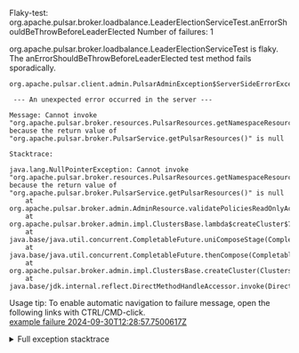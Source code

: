         
Flaky-test: org.apache.pulsar.broker.loadbalance.LeaderElectionServiceTest.anErrorShouldBeThrowBeforeLeaderElected
Number of failures: 1

org.apache.pulsar.broker.loadbalance.LeaderElectionServiceTest is flaky. The anErrorShouldBeThrowBeforeLeaderElected test method fails sporadically.

```
org.apache.pulsar.client.admin.PulsarAdminException$ServerSideErrorException:

 --- An unexpected error occurred in the server ---

Message: Cannot invoke "org.apache.pulsar.broker.resources.PulsarResources.getNamespaceResources()" because the return value of "org.apache.pulsar.broker.PulsarService.getPulsarResources()" is null

Stacktrace:

java.lang.NullPointerException: Cannot invoke "org.apache.pulsar.broker.resources.PulsarResources.getNamespaceResources()" because the return value of "org.apache.pulsar.broker.PulsarService.getPulsarResources()" is null
	at org.apache.pulsar.broker.admin.AdminResource.validatePoliciesReadOnlyAccessAsync(AdminResource.java:151)
	at org.apache.pulsar.broker.admin.impl.ClustersBase.lambda$createCluster$7(ClustersBase.java:166)
	at java.base/java.util.concurrent.CompletableFuture.uniComposeStage(CompletableFuture.java:1187)
	at java.base/java.util.concurrent.CompletableFuture.thenCompose(CompletableFuture.java:2341)
	at org.apache.pulsar.broker.admin.impl.ClustersBase.createCluster(ClustersBase.java:166)
	at java.base/jdk.internal.reflect.DirectMethodHandleAccessor.invoke(DirectMethodHandleAccessor.java:103)
```

Usage tip: To enable automatic navigation to failure message, open the following links with CTRL/CMD-click.  
[example failure 2024-09-30T12:28:57.7500617Z](https://github.com/apache/pulsar/actions/runs/11105813684/job/30853332046#step:10:1113)  


<details>
<summary>Full exception stacktrace</summary>
<code><pre>
org.apache.pulsar.client.admin.PulsarAdminException$ServerSideErrorException:

 --- An unexpected error occurred in the server ---

Message: Cannot invoke "org.apache.pulsar.broker.resources.PulsarResources.getNamespaceResources()" because the return value of "org.apache.pulsar.broker.PulsarService.getPulsarResources()" is null

Stacktrace:

java.lang.NullPointerException: Cannot invoke "org.apache.pulsar.broker.resources.PulsarResources.getNamespaceResources()" because the return value of "org.apache.pulsar.broker.PulsarService.getPulsarResources()" is null
	at org.apache.pulsar.broker.admin.AdminResource.validatePoliciesReadOnlyAccessAsync(AdminResource.java:151)
	at org.apache.pulsar.broker.admin.impl.ClustersBase.lambda$createCluster$7(ClustersBase.java:166)
	at java.base/java.util.concurrent.CompletableFuture.uniComposeStage(CompletableFuture.java:1187)
	at java.base/java.util.concurrent.CompletableFuture.thenCompose(CompletableFuture.java:2341)
	at org.apache.pulsar.broker.admin.impl.ClustersBase.createCluster(ClustersBase.java:166)
	at java.base/jdk.internal.reflect.DirectMethodHandleAccessor.invoke(DirectMethodHandleAccessor.java:103)
	at java.base/java.lang.reflect.Method.invoke(Method.java:580)
	at org.glassfish.jersey.server.model.internal.ResourceMethodInvocationHandlerFactory.lambda$static$0(ResourceMethodInvocationHandlerFactory.java:52)
	at org.glassfish.jersey.server.model.internal.AbstractJavaResourceMethodDispatcher$1.run(AbstractJavaResourceMethodDispatcher.java:146)
	at org.glassfish.jersey.server.model.internal.AbstractJavaResourceMethodDispatcher.invoke(AbstractJavaResourceMethodDispatcher.java:189)
	at org.glassfish.jersey.server.model.internal.JavaResourceMethodDispatcherProvider$VoidOutInvoker.doDispatch(JavaResourceMethodDispatcherProvider.java:159)
	at org.glassfish.jersey.server.model.internal.AbstractJavaResourceMethodDispatcher.dispatch(AbstractJavaResourceMethodDispatcher.java:93)
	at org.glassfish.jersey.server.model.ResourceMethodInvoker.invoke(ResourceMethodInvoker.java:478)
	at org.glassfish.jersey.server.model.ResourceMethodInvoker.apply(ResourceMethodInvoker.java:400)
	at org.glassfish.jersey.server.model.ResourceMethodInvoker.apply(ResourceMethodInvoker.java:81)
	at org.glassfish.jersey.server.ServerRuntime$1.run(ServerRuntime.java:256)
	at org.glassfish.jersey.internal.Errors$1.call(Errors.java:248)
	at org.glassfish.jersey.internal.Errors$1.call(Errors.java:244)
	at org.glassfish.jersey.internal.Errors.process(Errors.java:292)
	at org.glassfish.jersey.internal.Errors.process(Errors.java:274)
	at org.glassfish.jersey.internal.Errors.process(Errors.java:244)
	at org.glassfish.jersey.process.internal.RequestScope.runInScope(RequestScope.java:265)
	at org.glassfish.jersey.server.ServerRuntime.process(ServerRuntime.java:235)
	at org.glassfish.jersey.server.ApplicationHandler.handle(ApplicationHandler.java:684)
	at org.glassfish.jersey.servlet.WebComponent.serviceImpl(WebComponent.java:394)
	at org.glassfish.jersey.servlet.WebComponent.service(WebComponent.java:346)
	at org.glassfish.jersey.servlet.ServletContainer.service(ServletContainer.java:359)
	at org.glassfish.jersey.servlet.ServletContainer.service(ServletContainer.java:312)
	at org.glassfish.jersey.servlet.ServletContainer.service(ServletContainer.java:205)
	at org.eclipse.jetty.servlet.ServletHolder.handle(ServletHolder.java:799)
	at org.eclipse.jetty.servlet.ServletHandler$ChainEnd.doFilter(ServletHandler.java:1656)
	at org.apache.pulsar.broker.web.WebService$FilterInitializer$WaitUntilPulsarServiceIsReadyForIncomingRequestsFilter.doFilter(WebService.java:324)
	at org.eclipse.jetty.servlet.FilterHolder.doFilter(FilterHolder.java:193)
	at org.eclipse.jetty.servlet.ServletHandler$Chain.doFilter(ServletHandler.java:1626)
	at org.eclipse.jetty.servlets.QoSFilter.doFilter(QoSFilter.java:202)
	at org.eclipse.jetty.servlet.FilterHolder.doFilter(FilterHolder.java:193)
	at org.eclipse.jetty.servlet.ServletHandler$Chain.doFilter(ServletHandler.java:1626)
	at org.eclipse.jetty.servlet.ServletHandler.doHandle(ServletHandler.java:552)
	at org.eclipse.jetty.server.handler.ScopedHandler.nextHandle(ScopedHandler.java:233)
	at org.eclipse.jetty.server.session.SessionHandler.doHandle(SessionHandler.java:1624)
	at org.eclipse.jetty.server.handler.ScopedHandler.nextHandle(ScopedHandler.java:233)
	at org.eclipse.jetty.server.handler.ContextHandler.doHandle(ContextHandler.java:1440)
	at org.eclipse.jetty.server.handler.ScopedHandler.nextScope(ScopedHandler.java:188)
	at org.eclipse.jetty.servlet.ServletHandler.doScope(ServletHandler.java:505)
	at org.eclipse.jetty.server.session.SessionHandler.doScope(SessionHandler.java:1594)
	at org.eclipse.jetty.server.handler.ScopedHandler.nextScope(ScopedHandler.java:186)
	at org.eclipse.jetty.server.handler.ContextHandler.doScope(ContextHandler.java:1355)
	at org.eclipse.jetty.server.handler.ScopedHandler.handle(ScopedHandler.java:141)
	at org.eclipse.jetty.server.handler.ContextHandlerCollection.handle(ContextHandlerCollection.java:234)
	at org.eclipse.jetty.server.handler.gzip.GzipHandler.handle(GzipHandler.java:722)
	at org.eclipse.jetty.server.handler.HandlerCollection.handle(HandlerCollection.java:146)
	at org.eclipse.jetty.server.handler.StatisticsHandler.handle(StatisticsHandler.java:181)
	at org.eclipse.jetty.server.handler.HandlerWrapper.handle(HandlerWrapper.java:127)
	at org.eclipse.jetty.server.Server.handle(Server.java:516)
	at org.eclipse.jetty.server.HttpChannel.lambda$handle$1(HttpChannel.java:487)
	at org.eclipse.jetty.server.HttpChannel.dispatch(HttpChannel.java:732)
	at org.eclipse.jetty.server.HttpChannel.handle(HttpChannel.java:479)
	at org.eclipse.jetty.server.HttpConnection.onFillable(HttpConnection.java:277)
	at org.eclipse.jetty.io.AbstractConnection$ReadCallback.succeeded(AbstractConnection.java:311)
	at org.eclipse.jetty.io.FillInterest.fillable(FillInterest.java:105)
	at org.eclipse.jetty.io.ChannelEndPoint$1.run(ChannelEndPoint.java:104)
	at java.base/java.util.concurrent.ThreadPoolExecutor.runWorker(ThreadPoolExecutor.java:1144)
	at java.base/java.util.concurrent.ThreadPoolExecutor$Worker.run(ThreadPoolExecutor.java:642)
	at io.netty.util.concurrent.FastThreadLocalRunnable.run(FastThreadLocalRunnable.java:30)
	at java.base/java.lang.Thread.run(Thread.java:1583)

	at org.apache.pulsar.client.admin.PulsarAdminException.wrap(PulsarAdminException.java:252)
	at org.apache.pulsar.client.admin.internal.BaseResource.sync(BaseResource.java:352)
	at org.apache.pulsar.client.admin.internal.ClustersImpl.createCluster(ClustersImpl.java:80)
	at org.apache.pulsar.broker.loadbalance.LeaderElectionServiceTest.anErrorShouldBeThrowBeforeLeaderElected(LeaderElectionServiceTest.java:95)
	at java.base/jdk.internal.reflect.DirectMethodHandleAccessor.invoke(DirectMethodHandleAccessor.java:103)
	at java.base/java.lang.reflect.Method.invoke(Method.java:580)
	at org.testng.internal.invokers.MethodInvocationHelper.invokeMethod(MethodInvocationHelper.java:139)
	at org.testng.internal.invokers.InvokeMethodRunnable.runOne(InvokeMethodRunnable.java:47)
	at org.testng.internal.invokers.InvokeMethodRunnable.call(InvokeMethodRunnable.java:76)
	at org.testng.internal.invokers.InvokeMethodRunnable.call(InvokeMethodRunnable.java:11)
	at java.base/java.util.concurrent.FutureTask.run(FutureTask.java:317)
	at java.base/java.util.concurrent.ThreadPoolExecutor.runWorker(ThreadPoolExecutor.java:1144)
	at java.base/java.util.concurrent.ThreadPoolExecutor$Worker.run(ThreadPoolExecutor.java:642)
	at java.base/java.lang.Thread.run(Thread.java:1583)
	Suppressed: org.apache.pulsar.client.admin.PulsarAdminException$ServerSideErrorException:
 --- An unexpected error occurred in the server ---

Message: Cannot invoke "org.apache.pulsar.broker.resources.PulsarResources.getNamespaceResources()" because the return value of "org.apache.pulsar.broker.PulsarService.getPulsarResources()" is null

Stacktrace:

java.lang.NullPointerException: Cannot invoke "org.apache.pulsar.broker.resources.PulsarResources.getNamespaceResources()" because the return value of "org.apache.pulsar.broker.PulsarService.getPulsarResources()" is null
	at org.apache.pulsar.broker.admin.AdminResource.validatePoliciesReadOnlyAccessAsync(AdminResource.java:151)
	at org.apache.pulsar.broker.admin.impl.ClustersBase.lambda$createCluster$7(ClustersBase.java:166)
	at java.base/java.util.concurrent.CompletableFuture.uniComposeStage(CompletableFuture.java:1187)
	at java.base/java.util.concurrent.CompletableFuture.thenCompose(CompletableFuture.java:2341)
	at org.apache.pulsar.broker.admin.impl.ClustersBase.createCluster(ClustersBase.java:166)
	at java.base/jdk.internal.reflect.DirectMethodHandleAccessor.invoke(DirectMethodHandleAccessor.java:103)
	at java.base/java.lang.reflect.Method.invoke(Method.java:580)
	at org.glassfish.jersey.server.model.internal.ResourceMethodInvocationHandlerFactory.lambda$static$0(ResourceMethodInvocationHandlerFactory.java:52)
	at org.glassfish.jersey.server.model.internal.AbstractJavaResourceMethodDispatcher$1.run(AbstractJavaResourceMethodDispatcher.java:146)
	at org.glassfish.jersey.server.model.internal.AbstractJavaResourceMethodDispatcher.invoke(AbstractJavaResourceMethodDispatcher.java:189)
	at org.glassfish.jersey.server.model.internal.JavaResourceMethodDispatcherProvider$VoidOutInvoker.doDispatch(JavaResourceMethodDispatcherProvider.java:159)
	at org.glassfish.jersey.server.model.internal.AbstractJavaResourceMethodDispatcher.dispatch(AbstractJavaResourceMethodDispatcher.java:93)
	at org.glassfish.jersey.server.model.ResourceMethodInvoker.invoke(ResourceMethodInvoker.java:478)
	at org.glassfish.jersey.server.model.ResourceMethodInvoker.apply(ResourceMethodInvoker.java:400)
	at org.glassfish.jersey.server.model.ResourceMethodInvoker.apply(ResourceMethodInvoker.java:81)
	at org.glassfish.jersey.server.ServerRuntime$1.run(ServerRuntime.java:256)
	at org.glassfish.jersey.internal.Errors$1.call(Errors.java:248)
	at org.glassfish.jersey.internal.Errors$1.call(Errors.java:244)
	at org.glassfish.jersey.internal.Errors.process(Errors.java:292)
	at org.glassfish.jersey.internal.Errors.process(Errors.java:274)
	at org.glassfish.jersey.internal.Errors.process(Errors.java:244)
	at org.glassfish.jersey.process.internal.RequestScope.runInScope(RequestScope.java:265)
	at org.glassfish.jersey.server.ServerRuntime.process(ServerRuntime.java:235)
	at org.glassfish.jersey.server.ApplicationHandler.handle(ApplicationHandler.java:684)
	at org.glassfish.jersey.servlet.WebComponent.serviceImpl(WebComponent.java:394)
	at org.glassfish.jersey.servlet.WebComponent.service(WebComponent.java:346)
	at org.glassfish.jersey.servlet.ServletContainer.service(ServletContainer.java:359)
	at org.glassfish.jersey.servlet.ServletContainer.service(ServletContainer.java:312)
	at org.glassfish.jersey.servlet.ServletContainer.service(ServletContainer.java:205)
	at org.eclipse.jetty.servlet.ServletHolder.handle(ServletHolder.java:799)
	at org.eclipse.jetty.servlet.ServletHandler$ChainEnd.doFilter(ServletHandler.java:1656)
	at org.apache.pulsar.broker.web.WebService$FilterInitializer$WaitUntilPulsarServiceIsReadyForIncomingRequestsFilter.doFilter(WebService.java:324)
	at org.eclipse.jetty.servlet.FilterHolder.doFilter(FilterHolder.java:193)
	at org.eclipse.jetty.servlet.ServletHandler$Chain.doFilter(ServletHandler.java:1626)
	at org.eclipse.jetty.servlets.QoSFilter.doFilter(QoSFilter.java:202)
	at org.eclipse.jetty.servlet.FilterHolder.doFilter(FilterHolder.java:193)
	at org.eclipse.jetty.servlet.ServletHandler$Chain.doFilter(ServletHandler.java:1626)
	at org.eclipse.jetty.servlet.ServletHandler.doHandle(ServletHandler.java:552)
	at org.eclipse.jetty.server.handler.ScopedHandler.nextHandle(ScopedHandler.java:233)
	at org.eclipse.jetty.server.session.SessionHandler.doHandle(SessionHandler.java:1624)
	at org.eclipse.jetty.server.handler.ScopedHandler.nextHandle(ScopedHandler.java:233)
	at org.eclipse.jetty.server.handler.ContextHandler.doHandle(ContextHandler.java:1440)
	at org.eclipse.jetty.server.handler.ScopedHandler.nextScope(ScopedHandler.java:188)
	at org.eclipse.jetty.servlet.ServletHandler.doScope(ServletHandler.java:505)
	at org.eclipse.jetty.server.session.SessionHandler.doScope(SessionHandler.java:1594)
	at org.eclipse.jetty.server.handler.ScopedHandler.nextScope(ScopedHandler.java:186)
	at org.eclipse.jetty.server.handler.ContextHandler.doScope(ContextHandler.java:1355)
	at org.eclipse.jetty.server.handler.ScopedHandler.handle(ScopedHandler.java:141)
	at org.eclipse.jetty.server.handler.ContextHandlerCollection.handle(ContextHandlerCollection.java:234)
	at org.eclipse.jetty.server.handler.gzip.GzipHandler.handle(GzipHandler.java:722)
	at org.eclipse.jetty.server.handler.HandlerCollection.handle(HandlerCollection.java:146)
	at org.eclipse.jetty.server.handler.StatisticsHandler.handle(StatisticsHandler.java:181)
	at org.eclipse.jetty.server.handler.HandlerWrapper.handle(HandlerWrapper.java:127)
	at org.eclipse.jetty.server.Server.handle(Server.java:516)
	at org.eclipse.jetty.server.HttpChannel.lambda$handle$1(HttpChannel.java:487)
	at org.eclipse.jetty.server.HttpChannel.dispatch(HttpChannel.java:732)
	at org.eclipse.jetty.server.HttpChannel.handle(HttpChannel.java:479)
	at org.eclipse.jetty.server.HttpConnection.onFillable(HttpConnection.java:277)
	at org.eclipse.jetty.io.AbstractConnection$ReadCallback.succeeded(AbstractConnection.java:311)
	at org.eclipse.jetty.io.FillInterest.fillable(FillInterest.java:105)
	at org.eclipse.jetty.io.ChannelEndPoint$1.run(ChannelEndPoint.java:104)
	at java.base/java.util.concurrent.ThreadPoolExecutor.runWorker(ThreadPoolExecutor.java:1144)
	at java.base/java.util.concurrent.ThreadPoolExecutor$Worker.run(ThreadPoolExecutor.java:642)
	at io.netty.util.concurrent.FastThreadLocalRunnable.run(FastThreadLocalRunnable.java:30)
	at java.base/java.lang.Thread.run(Thread.java:1583)

		at org.apache.pulsar.client.admin.internal.BaseResource.getApiException(BaseResource.java:272)
		at org.apache.pulsar.client.admin.internal.BaseResource$1.failed(BaseResource.java:136)
		at org.glassfish.jersey.client.JerseyInvocation$1.failed(JerseyInvocation.java:898)
		at org.glassfish.jersey.client.JerseyInvocation$1.completed(JerseyInvocation.java:879)
		at org.glassfish.jersey.client.ClientRuntime.processResponse(ClientRuntime.java:232)
		at org.glassfish.jersey.client.ClientRuntime.access$200(ClientRuntime.java:62)
		at org.glassfish.jersey.client.ClientRuntime$2.lambda$response$0(ClientRuntime.java:176)
		at org.glassfish.jersey.internal.Errors$1.call(Errors.java:248)
		at org.glassfish.jersey.internal.Errors$1.call(Errors.java:244)
		at org.glassfish.jersey.internal.Errors.process(Errors.java:292)
		at org.glassfish.jersey.internal.Errors.process(Errors.java:274)
		at org.glassfish.jersey.internal.Errors.process(Errors.java:244)
		at org.glassfish.jersey.process.internal.RequestScope.runInScope(RequestScope.java:288)
		at org.glassfish.jersey.client.ClientRuntime$2.response(ClientRuntime.java:176)
		at org.apache.pulsar.client.admin.internal.http.AsyncHttpConnector.lambda$apply$1(AsyncHttpConnector.java:275)
		at java.base/java.util.concurrent.CompletableFuture.uniWhenComplete(CompletableFuture.java:863)
		at java.base/java.util.concurrent.CompletableFuture$UniWhenComplete.tryFire(CompletableFuture.java:841)
		at java.base/java.util.concurrent.CompletableFuture.postComplete(CompletableFuture.java:510)
		at java.base/java.util.concurrent.CompletableFuture.complete(CompletableFuture.java:2179)
		at org.apache.pulsar.client.admin.internal.http.AsyncHttpConnector.lambda$retryOperation$4(AsyncHttpConnector.java:331)
		at java.base/java.util.concurrent.CompletableFuture.uniWhenComplete(CompletableFuture.java:863)
		at java.base/java.util.concurrent.CompletableFuture$UniWhenComplete.tryFire(CompletableFuture.java:841)
		at java.base/java.util.concurrent.CompletableFuture.postComplete(CompletableFuture.java:510)
		at java.base/java.util.concurrent.CompletableFuture.cancel(CompletableFuture.java:2512)
		at org.apache.pulsar.client.admin.internal.http.AsyncHttpConnector.lambda$executeRequest$10(AsyncHttpConnector.java:400)
		at java.base/java.util.concurrent.CompletableFuture.uniWhenComplete(CompletableFuture.java:863)
		at java.base/java.util.concurrent.CompletableFuture$UniWhenComplete.tryFire(CompletableFuture.java:841)
		at java.base/java.util.concurrent.CompletableFuture.postComplete(CompletableFuture.java:510)
		at java.base/java.util.concurrent.CompletableFuture.complete(CompletableFuture.java:2179)
		at com.spotify.futures.ConcurrencyReducer.lambda$invoke$0(ConcurrencyReducer.java:173)
		at java.base/java.util.concurrent.CompletableFuture.uniWhenComplete(CompletableFuture.java:863)
		at java.base/java.util.concurrent.CompletableFuture$UniWhenComplete.tryFire(CompletableFuture.java:841)
		at java.base/java.util.concurrent.CompletableFuture.postComplete(CompletableFuture.java:510)
		at java.base/java.util.concurrent.CompletableFuture.complete(CompletableFuture.java:2179)
		at org.asynchttpclient.netty.NettyResponseFuture.loadContent(NettyResponseFuture.java:222)
		at org.asynchttpclient.netty.NettyResponseFuture.done(NettyResponseFuture.java:257)
		at org.asynchttpclient.netty.handler.AsyncHttpClientHandler.finishUpdate(AsyncHttpClientHandler.java:241)
		at org.asynchttpclient.netty.handler.HttpHandler.handleChunk(HttpHandler.java:114)
		at org.asynchttpclient.netty.handler.HttpHandler.handleRead(HttpHandler.java:143)
		at org.asynchttpclient.netty.handler.AsyncHttpClientHandler.channelRead(AsyncHttpClientHandler.java:78)
		at io.netty.channel.AbstractChannelHandlerContext.invokeChannelRead(AbstractChannelHandlerContext.java:444)
		at io.netty.channel.AbstractChannelHandlerContext.invokeChannelRead(AbstractChannelHandlerContext.java:420)
		at io.netty.channel.AbstractChannelHandlerContext.fireChannelRead(AbstractChannelHandlerContext.java:412)
		at io.netty.handler.codec.MessageToMessageDecoder.channelRead(MessageToMessageDecoder.java:103)
		at io.netty.channel.AbstractChannelHandlerContext.invokeChannelRead(AbstractChannelHandlerContext.java:444)
		at io.netty.channel.AbstractChannelHandlerContext.invokeChannelRead(AbstractChannelHandlerContext.java:420)
		at io.netty.channel.AbstractChannelHandlerContext.fireChannelRead(AbstractChannelHandlerContext.java:412)
		at io.netty.channel.CombinedChannelDuplexHandler$DelegatingChannelHandlerContext.fireChannelRead(CombinedChannelDuplexHandler.java:436)
		at io.netty.handler.codec.ByteToMessageDecoder.fireChannelRead(ByteToMessageDecoder.java:346)
		at io.netty.handler.codec.ByteToMessageDecoder.channelRead(ByteToMessageDecoder.java:318)
		at io.netty.channel.CombinedChannelDuplexHandler.channelRead(CombinedChannelDuplexHandler.java:251)
		at io.netty.channel.AbstractChannelHandlerContext.invokeChannelRead(AbstractChannelHandlerContext.java:442)
		at io.netty.channel.AbstractChannelHandlerContext.invokeChannelRead(AbstractChannelHandlerContext.java:420)
		at io.netty.channel.AbstractChannelHandlerContext.fireChannelRead(AbstractChannelHandlerContext.java:412)
		at io.netty.channel.DefaultChannelPipeline$HeadContext.channelRead(DefaultChannelPipeline.java:1357)
		at io.netty.channel.AbstractChannelHandlerContext.invokeChannelRead(AbstractChannelHandlerContext.java:440)
		at io.netty.channel.AbstractChannelHandlerContext.invokeChannelRead(AbstractChannelHandlerContext.java:420)
		at io.netty.channel.DefaultChannelPipeline.fireChannelRead(DefaultChannelPipeline.java:868)
		at io.netty.channel.nio.AbstractNioByteChannel$NioByteUnsafe.read(AbstractNioByteChannel.java:166)
		at io.netty.channel.nio.NioEventLoop.processSelectedKey(NioEventLoop.java:788)
		at io.netty.channel.nio.NioEventLoop.processSelectedKeysOptimized(NioEventLoop.java:724)
		at io.netty.channel.nio.NioEventLoop.processSelectedKeys(NioEventLoop.java:650)
		at io.netty.channel.nio.NioEventLoop.run(NioEventLoop.java:562)
		at io.netty.util.concurrent.SingleThreadEventExecutor$4.run(SingleThreadEventExecutor.java:997)
		at io.netty.util.internal.ThreadExecutorMap$2.run(ThreadExecutorMap.java:74)
		at io.netty.util.concurrent.FastThreadLocalRunnable.run(FastThreadLocalRunnable.java:30)
		... 1 more
	Caused by: javax.ws.rs.InternalServerErrorException: HTTP 500 {"reason":"\n --- An unexpected error occurred in the server ---\n\nMessage: Cannot invoke \"org.apache.pulsar.broker.resources.PulsarResources.getNamespaceResources()\" because the return value of \"org.apache.pulsar.broker.PulsarService.getPulsarResources()\" is null\n\nStacktrace:\n\njava.lang.NullPointerException: Cannot invoke \"org.apache.pulsar.broker.resources.PulsarResources.getNamespaceResources()\" because the return value of \"org.apache.pulsar.broker.PulsarService.getPulsarResources()\" is null\n\tat org.apache.pulsar.broker.admin.AdminResource.validatePoliciesReadOnlyAccessAsync(AdminResource.java:151)\n\tat org.apache.pulsar.broker.admin.impl.ClustersBase.lambda$createCluster$7(ClustersBase.java:166)\n\tat java.base/java.util.concurrent.CompletableFuture.uniComposeStage(CompletableFuture.java:1187)\n\tat java.base/java.util.concurrent.CompletableFuture.thenCompose(CompletableFuture.java:2341)\n\tat org.apache.pulsar.broker.admin.impl.ClustersBase.createCluster(ClustersBase.java:166)\n\tat java.base/jdk.internal.reflect.DirectMethodHandleAccessor.invoke(DirectMethodHandleAccessor.java:103)\n\tat java.base/java.lang.reflect.Method.invoke(Method.java:580)\n\tat org.glassfish.jersey.server.model.internal.ResourceMethodInvocationHandlerFactory.lambda$static$0(ResourceMethodInvocationHandlerFactory.java:52)\n\tat org.glassfish.jersey.server.model.internal.AbstractJavaResourceMethodDispatcher$1.run(AbstractJavaResourceMethodDispatcher.java:146)\n\tat org.glassfish.jersey.server.model.internal.AbstractJavaResourceMethodDispatcher.invoke(AbstractJavaResourceMethodDispatcher.java:189)\n\tat org.glassfish.jersey.server.model.internal.JavaResourceMethodDispatcherProvider$VoidOutInvoker.doDispatch(JavaResourceMethodDispatcherProvider.java:159)\n\tat org.glassfish.jersey.server.model.internal.AbstractJavaResourceMethodDispatcher.dispatch(AbstractJavaResourceMethodDispatcher.java:93)\n\tat org.glassfish.jersey.server.model.ResourceMethodInvoker.invoke(ResourceMethodInvoker.java:478)\n\tat org.glassfish.jersey.server.model.ResourceMethodInvoker.apply(ResourceMethodInvoker.java:400)\n\tat org.glassfish.jersey.server.model.ResourceMethodInvoker.apply(ResourceMethodInvoker.java:81)\n\tat org.glassfish.jersey.server.ServerRuntime$1.run(ServerRuntime.java:256)\n\tat org.glassfish.jersey.internal.Errors$1.call(Errors.java:248)\n\tat org.glassfish.jersey.internal.Errors$1.call(Errors.java:244)\n\tat org.glassfish.jersey.internal.Errors.process(Errors.java:292)\n\tat org.glassfish.jersey.internal.Errors.process(Errors.java:274)\n\tat org.glassfish.jersey.internal.Errors.process(Errors.java:244)\n\tat org.glassfish.jersey.process.internal.RequestScope.runInScope(RequestScope.java:265)\n\tat org.glassfish.jersey.server.ServerRuntime.process(ServerRuntime.java:235)\n\tat org.glassfish.jersey.server.ApplicationHandler.handle(ApplicationHandler.java:684)\n\tat org.glassfish.jersey.servlet.WebComponent.serviceImpl(WebComponent.java:394)\n\tat org.glassfish.jersey.servlet.WebComponent.service(WebComponent.java:346)\n\tat org.glassfish.jersey.servlet.ServletContainer.service(ServletContainer.java:359)\n\tat org.glassfish.jersey.servlet.ServletContainer.service(ServletContainer.java:312)\n\tat org.glassfish.jersey.servlet.ServletContainer.service(ServletContainer.java:205)\n\tat org.eclipse.jetty.servlet.ServletHolder.handle(ServletHolder.java:799)\n\tat org.eclipse.jetty.servlet.ServletHandler$ChainEnd.doFilter(ServletHandler.java:1656)\n\tat org.apache.pulsar.broker.web.WebService$FilterInitializer$WaitUntilPulsarServiceIsReadyForIncomingRequestsFilter.doFilter(WebService.java:324)\n\tat org.eclipse.jetty.servlet.FilterHolder.doFilter(FilterHolder.java:193)\n\tat org.eclipse.jetty.servlet.ServletHandler$Chain.doFilter(ServletHandler.java:1626)\n\tat org.eclipse.jetty.servlets.QoSFilter.doFilter(QoSFilter.java:202)\n\tat org.eclipse.jetty.servlet.FilterHolder.doFilter(FilterHolder.java:193)\n\tat org.eclipse.jetty.servlet.ServletHandler$Chain.doFilter(ServletHandler.java:1626)\n\tat org.eclipse.jetty.servlet.ServletHandler.doHandle(ServletHandler.java:552)\n\tat org.eclipse.jetty.server.handler.ScopedHandler.nextHandle(ScopedHandler.java:233)\n\tat org.eclipse.jetty.server.session.SessionHandler.doHandle(SessionHandler.java:1624)\n\tat org.eclipse.jetty.server.handler.ScopedHandler.nextHandle(ScopedHandler.java:233)\n\tat org.eclipse.jetty.server.handler.ContextHandler.doHandle(ContextHandler.java:1440)\n\tat org.eclipse.jetty.server.handler.ScopedHandler.nextScope(ScopedHandler.java:188)\n\tat org.eclipse.jetty.servlet.ServletHandler.doScope(ServletHandler.java:505)\n\tat org.eclipse.jetty.server.session.SessionHandler.doScope(SessionHandler.java:1594)\n\tat org.eclipse.jetty.server.handler.ScopedHandler.nextScope(ScopedHandler.java:186)\n\tat org.eclipse.jetty.server.handler.ContextHandler.doScope(ContextHandler.java:1355)\n\tat org.eclipse.jetty.server.handler.ScopedHandler.handle(ScopedHandler.java:141)\n\tat org.eclipse.jetty.server.handler.ContextHandlerCollection.handle(ContextHandlerCollection.java:234)\n\tat org.eclipse.jetty.server.handler.gzip.GzipHandler.handle(GzipHandler.java:722)\n\tat org.eclipse.jetty.server.handler.HandlerCollection.handle(HandlerCollection.java:146)\n\tat org.eclipse.jetty.server.handler.StatisticsHandler.handle(StatisticsHandler.java:181)\n\tat org.eclipse.jetty.server.handler.HandlerWrapper.handle(HandlerWrapper.java:127)\n\tat org.eclipse.jetty.server.Server.handle(Server.java:516)\n\tat org.eclipse.jetty.server.HttpChannel.lambda$handle$1(HttpChannel.java:487)\n\tat org.eclipse.jetty.server.HttpChannel.dispatch(HttpChannel.java:732)\n\tat org.eclipse.jetty.server.HttpChannel.handle(HttpChannel.java:479)\n\tat org.eclipse.jetty.server.HttpConnection.onFillable(HttpConnection.java:277)\n\tat org.eclipse.jetty.io.AbstractConnection$ReadCallback.succeeded(AbstractConnection.java:311)\n\tat org.eclipse.jetty.io.FillInterest.fillable(FillInterest.java:105)\n\tat org.eclipse.jetty.io.ChannelEndPoint$1.run(ChannelEndPoint.java:104)\n\tat java.base/java.util.concurrent.ThreadPoolExecutor.runWorker(ThreadPoolExecutor.java:1144)\n\tat java.base/java.util.concurrent.ThreadPoolExecutor$Worker.run(ThreadPoolExecutor.java:642)\n\tat io.netty.util.concurrent.FastThreadLocalRunnable.run(FastThreadLocalRunnable.java:30)\n\tat java.base/java.lang.Thread.run(Thread.java:1583)\n"}
		at org.glassfish.jersey.client.JerseyInvocation.convertToException(JerseyInvocation.java:977)
		at org.glassfish.jersey.client.JerseyInvocation.access$700(JerseyInvocation.java:82)
		... 64 more
Caused by: [CIRCULAR REFERENCE: javax.ws.rs.InternalServerErrorException: HTTP 500 {"reason":"\n --- An unexpected error occurred in the server ---\n\nMessage: Cannot invoke \"org.apache.pulsar.broker.resources.PulsarResources.getNamespaceResources()\" because the return value of \"org.apache.pulsar.broker.PulsarService.getPulsarResources()\" is null\n\nStacktrace:\n\njava.lang.NullPointerException: Cannot invoke \"org.apache.pulsar.broker.resources.PulsarResources.getNamespaceResources()\" because the return value of \"org.apache.pulsar.broker.PulsarService.getPulsarResources()\" is null\n\tat org.apache.pulsar.broker.admin.AdminResource.validatePoliciesReadOnlyAccessAsync(AdminResource.java:151)\n\tat org.apache.pulsar.broker.admin.impl.ClustersBase.lambda$createCluster$7(ClustersBase.java:166)\n\tat java.base/java.util.concurrent.CompletableFuture.uniComposeStage(CompletableFuture.java:1187)\n\tat java.base/java.util.concurrent.CompletableFuture.thenCompose(CompletableFuture.java:2341)\n\tat org.apache.pulsar.broker.admin.impl.ClustersBase.createCluster(ClustersBase.java:166)\n\tat java.base/jdk.internal.reflect.DirectMethodHandleAccessor.invoke(DirectMethodHandleAccessor.java:103)\n\tat java.base/java.lang.reflect.Method.invoke(Method.java:580)\n\tat org.glassfish.jersey.server.model.internal.ResourceMethodInvocationHandlerFactory.lambda$static$0(ResourceMethodInvocationHandlerFactory.java:52)\n\tat org.glassfish.jersey.server.model.internal.AbstractJavaResourceMethodDispatcher$1.run(AbstractJavaResourceMethodDispatcher.java:146)\n\tat org.glassfish.jersey.server.model.internal.AbstractJavaResourceMethodDispatcher.invoke(AbstractJavaResourceMethodDispatcher.java:189)\n\tat org.glassfish.jersey.server.model.internal.JavaResourceMethodDispatcherProvider$VoidOutInvoker.doDispatch(JavaResourceMethodDispatcherProvider.java:159)\n\tat org.glassfish.jersey.server.model.internal.AbstractJavaResourceMethodDispatcher.dispatch(AbstractJavaResourceMethodDispatcher.java:93)\n\tat org.glassfish.jersey.server.model.ResourceMethodInvoker.invoke(ResourceMethodInvoker.java:478)\n\tat org.glassfish.jersey.server.model.ResourceMethodInvoker.apply(ResourceMethodInvoker.java:400)\n\tat org.glassfish.jersey.server.model.ResourceMethodInvoker.apply(ResourceMethodInvoker.java:81)\n\tat org.glassfish.jersey.server.ServerRuntime$1.run(ServerRuntime.java:256)\n\tat org.glassfish.jersey.internal.Errors$1.call(Errors.java:248)\n\tat org.glassfish.jersey.internal.Errors$1.call(Errors.java:244)\n\tat org.glassfish.jersey.internal.Errors.process(Errors.java:292)\n\tat org.glassfish.jersey.internal.Errors.process(Errors.java:274)\n\tat org.glassfish.jersey.internal.Errors.process(Errors.java:244)\n\tat org.glassfish.jersey.process.internal.RequestScope.runInScope(RequestScope.java:265)\n\tat org.glassfish.jersey.server.ServerRuntime.process(ServerRuntime.java:235)\n\tat org.glassfish.jersey.server.ApplicationHandler.handle(ApplicationHandler.java:684)\n\tat org.glassfish.jersey.servlet.WebComponent.serviceImpl(WebComponent.java:394)\n\tat org.glassfish.jersey.servlet.WebComponent.service(WebComponent.java:346)\n\tat org.glassfish.jersey.servlet.ServletContainer.service(ServletContainer.java:359)\n\tat org.glassfish.jersey.servlet.ServletContainer.service(ServletContainer.java:312)\n\tat org.glassfish.jersey.servlet.ServletContainer.service(ServletContainer.java:205)\n\tat org.eclipse.jetty.servlet.ServletHolder.handle(ServletHolder.java:799)\n\tat org.eclipse.jetty.servlet.ServletHandler$ChainEnd.doFilter(ServletHandler.java:1656)\n\tat org.apache.pulsar.broker.web.WebService$FilterInitializer$WaitUntilPulsarServiceIsReadyForIncomingRequestsFilter.doFilter(WebService.java:324)\n\tat org.eclipse.jetty.servlet.FilterHolder.doFilter(FilterHolder.java:193)\n\tat org.eclipse.jetty.servlet.ServletHandler$Chain.doFilter(ServletHandler.java:1626)\n\tat org.eclipse.jetty.servlets.QoSFilter.doFilter(QoSFilter.java:202)\n\tat org.eclipse.jetty.servlet.FilterHolder.doFilter(FilterHolder.java:193)\n\tat org.eclipse.jetty.servlet.ServletHandler$Chain.doFilter(ServletHandler.java:1626)\n\tat org.eclipse.jetty.servlet.ServletHandler.doHandle(ServletHandler.java:552)\n\tat org.eclipse.jetty.server.handler.ScopedHandler.nextHandle(ScopedHandler.java:233)\n\tat org.eclipse.jetty.server.session.SessionHandler.doHandle(SessionHandler.java:1624)\n\tat org.eclipse.jetty.server.handler.ScopedHandler.nextHandle(ScopedHandler.java:233)\n\tat org.eclipse.jetty.server.handler.ContextHandler.doHandle(ContextHandler.java:1440)\n\tat org.eclipse.jetty.server.handler.ScopedHandler.nextScope(ScopedHandler.java:188)\n\tat org.eclipse.jetty.servlet.ServletHandler.doScope(ServletHandler.java:505)\n\tat org.eclipse.jetty.server.session.SessionHandler.doScope(SessionHandler.java:1594)\n\tat org.eclipse.jetty.server.handler.ScopedHandler.nextScope(ScopedHandler.java:186)\n\tat org.eclipse.jetty.server.handler.ContextHandler.doScope(ContextHandler.java:1355)\n\tat org.eclipse.jetty.server.handler.ScopedHandler.handle(ScopedHandler.java:141)\n\tat org.eclipse.jetty.server.handler.ContextHandlerCollection.handle(ContextHandlerCollection.java:234)\n\tat org.eclipse.jetty.server.handler.gzip.GzipHandler.handle(GzipHandler.java:722)\n\tat org.eclipse.jetty.server.handler.HandlerCollection.handle(HandlerCollection.java:146)\n\tat org.eclipse.jetty.server.handler.StatisticsHandler.handle(StatisticsHandler.java:181)\n\tat org.eclipse.jetty.server.handler.HandlerWrapper.handle(HandlerWrapper.java:127)\n\tat org.eclipse.jetty.server.Server.handle(Server.java:516)\n\tat org.eclipse.jetty.server.HttpChannel.lambda$handle$1(HttpChannel.java:487)\n\tat org.eclipse.jetty.server.HttpChannel.dispatch(HttpChannel.java:732)\n\tat org.eclipse.jetty.server.HttpChannel.handle(HttpChannel.java:479)\n\tat org.eclipse.jetty.server.HttpConnection.onFillable(HttpConnection.java:277)\n\tat org.eclipse.jetty.io.AbstractConnection$ReadCallback.succeeded(AbstractConnection.java:311)\n\tat org.eclipse.jetty.io.FillInterest.fillable(FillInterest.java:105)\n\tat org.eclipse.jetty.io.ChannelEndPoint$1.run(ChannelEndPoint.java:104)\n\tat java.base/java.util.concurrent.ThreadPoolExecutor.runWorker(ThreadPoolExecutor.java:1144)\n\tat java.base/java.util.concurrent.ThreadPoolExecutor$Worker.run(ThreadPoolExecutor.java:642)\n\tat io.netty.util.concurrent.FastThreadLocalRunnable.run(FastThreadLocalRunnable.java:30)\n\tat java.base/java.lang.Thread.run(Thread.java:1583)\n"}]

</pre></code>
</details>


